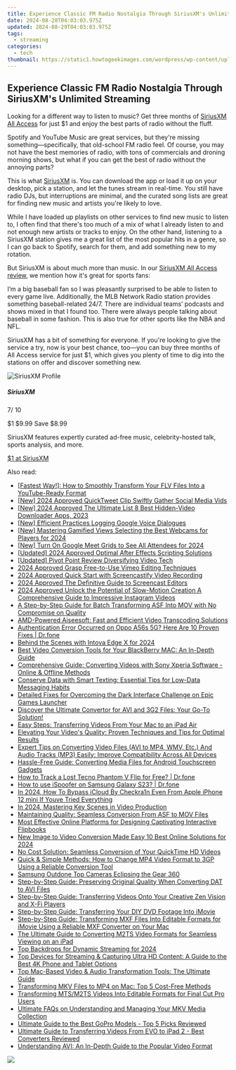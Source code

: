 ```yaml
---
title: Experience Classic FM Radio Nostalgia Through SiriusXM's Unlimited Streaming
date: 2024-08-28T04:03:03.975Z
updated: 2024-08-29T04:03:03.975Z
tags:
  - streaming
categories:
  - tech
thumbnail: https://static1.howtogeekimages.com/wordpress/wp-content/uploads/2024/08/53897661004_736333a58a_o.jpg
---
```


## Experience Classic FM Radio Nostalgia Through SiriusXM's Unlimited Streaming

Looking for a different way to listen to music? Get three months of [SiriusXM All Access](https://siriusxm.zgkv.net/c/156932/2017972/4694?subId1=htgdealcontent) for just $1 and enjoy the best parts of radio without the fluff.

 Spotify and YouTube Music are great services, but they're missing something—specifically, that old-school FM radio feel. Of course, you may not have the best memories of radio, with tons of commercials and droning morning shows, but what if you can get the best of radio without the annoying parts?

 This is what [SiriusXM](https://siriusxm.zgkv.net/c/156932/2017972/4694?subId1=htgdealcontent) is. You can download the app or load it up on your desktop, pick a station, and let the tunes stream in real-time. You still have radio DJs, but interruptions are minimal, and the curated song lists are great for finding new music and artists you're likely to love.

 While I have loaded up playlists on other services to find new music to listen to, I often find that there's too much of a mix of what I already listen to and not enough new artists or tracks to enjoy. On the other hand, listening to a SiriusXM station gives me a great list of the most popular hits in a genre, so I can go back to Spotify, search for them, and add something new to my rotation.

 But SiriusXM is about much more than music. In our [SiriusXM All Access review](https://screen-mirror.techidaily.com/in-2024-how-to-use-allshare-cast-to-turn-on-screen-mirroring-on-vivo-t2-pro-5g-drfone-by-drfone-android/), we mention how it's great for sports fans:

 I’m a big baseball fan so I was pleasantly surprised to be able to listen to every game live. Additionally, the MLB Network Radio station provides something baseball-related 24/7\. There are individual teams’ podcasts and shows mixed in that I found too. There were always people talking about baseball in some fashion. This is also true for other sports like the NBA and NFL.

 SiriusXM has a bit of something for everyone. If you're looking to give the service a try, now is your best chance, too—you can buy three months of All Access service for just $1, which gives you plenty of time to dig into the stations on offer and discover something new.

![SiriusXM Profile](https://static1.howtogeekimages.com/wordpress/wp-content/uploads/2024/07/siriusxm-profile.jpg) 

#####  SiriusXM

7/ 10 

$1 $9.99 Save $8.99 

SiriusXM features expertly curated ad-free music, celebrity-hosted talk, sports analysis, and more.

[$1 at SiriusXM](https://siriusxm.zgkv.net/c/156932/2017972/4694?subId1=htgdealcontent)

<ins class="adsbygoogle"
     style="display:block"
     data-ad-format="autorelaxed"
     data-ad-client="ca-pub-7571918770474297"
     data-ad-slot="1223367746"></ins>



<ins class="adsbygoogle"
     style="display:block"
     data-ad-client="ca-pub-7571918770474297"
     data-ad-slot="8358498916"
     data-ad-format="auto"
     data-full-width-responsive="true"></ins>

<span class="atpl-alsoreadstyle">Also read:</span>
<div><ul>
<li><a href="https://media-tips.techidaily.com/fastest-way-how-to-smoothly-transform-your-flv-files-into-a-youtube-ready-format/"><u>[Fastest Way!]: How to Smoothly Transform Your FLV Files Into a YouTube-Ready Format</u></a></li>
<li><a href="https://twitter-videos.techidaily.com/new-2024-approved-quicktweet-clip-swiftly-gather-social-media-vids/"><u>[New] 2024 Approved  QuickTweet Clip  Swiftly Gather Social Media Vids</u></a></li>
<li><a href="https://facebook-video-files.techidaily.com/new-2024-approved-the-ultimate-list-8-best-hidden-video-downloader-apps-2023/"><u>[New] 2024 Approved  The Ultimate List  8 Best Hidden-Video Downloader Apps, 2023</u></a></li>
<li><a href="https://on-screen-recording.techidaily.com/new-efficient-practices-logging-google-voice-dialogues/"><u>[New] Efficient Practices  Logging Google Voice Dialogues</u></a></li>
<li><a href="https://screen-activity-recording.techidaily.com/new-mastering-gamified-views-selecting-the-best-webcams-for-players-for-2024/"><u>[New] Mastering Gamified Views  Selecting the Best Webcams for Players for 2024</u></a></li>
<li><a href="https://screen-capture.techidaily.com/new-turn-on-google-meet-grids-to-see-all-attendees-for-2024/"><u>[New] Turn On Google Meet Grids to See All Attendees for 2024</u></a></li>
<li><a href="https://vp-tips.techidaily.com/updated-2024-approved-optimal-after-effects-scripting-solutions/"><u>[Updated] 2024 Approved  Optimal After Effects Scripting Solutions</u></a></li>
<li><a href="https://on-screen-recording.techidaily.com/updated-pivot-point-review-diversifying-video-tech/"><u>[Updated] Pivot Point Review  Diversifying Video Tech</u></a></li>
<li><a href="https://vimeo-videos.techidaily.com/2024-approved-grasp-free-to-use-vimeo-editing-techniques/"><u>2024 Approved  Grasp Free-to-Use Vimeo Editing Techniques</u></a></li>
<li><a href="https://screen-capture.techidaily.com/2024-approved-quick-start-with-screencastify-video-recording/"><u>2024 Approved  Quick Start with Screencastify Video Recording</u></a></li>
<li><a href="https://screen-recording.techidaily.com/2024-approved-the-definitive-guide-to-screencast-editors/"><u>2024 Approved  The Definitive Guide to Screencast Editors</u></a></li>
<li><a href="https://instagram-videos.techidaily.com/2024-approved-unlock-the-potential-of-slow-motion-creation-a-comprehensive-guide-to-impressive-instagram-videos/"><u>2024 Approved  Unlock the Potential of Slow-Motion Creation  A Comprehensive Guide to Impressive Instagram Videos</u></a></li>
<li><a href="https://media-tips.techidaily.com/a-step-by-step-guide-for-batch-transforming-asf-into-mov-with-no-compromise-on-quality/"><u>A Step-by-Step Guide for Batch Transforming ASF Into MOV with No Compromise on Quality</u></a></li>
<li><a href="https://media-tips.techidaily.com/amd-powered-aiseesoft-fast-and-efficient-video-transcoding-solutions/"><u>AMD-Powered Aiseesoft: Fast and Efficient Video Transcoding Solutions</u></a></li>
<li><a href="https://howto.techidaily.com/authentication-error-occurred-on-oppo-a56s-5g-here-are-10-proven-fixes-drfone-by-drfone-fix-android-problems-fix-android-problems/"><u>Authentication Error Occurred on Oppo A56s 5G? Here Are 10 Proven Fixes | Dr.fone</u></a></li>
<li><a href="https://extra-hints.techidaily.com/behind-the-scenes-with-intova-edge-x-for-2024/"><u>Behind the Scenes with Intova Edge X for 2024</u></a></li>
<li><a href="https://media-tips.techidaily.com/best-video-conversion-tools-for-your-blackberry-mac-an-in-depth-guide/"><u>Best Video Conversion Tools for Your BlackBerry MAC: An In-Depth Guide</u></a></li>
<li><a href="https://media-tips.techidaily.com/comprehensive-guide-converting-videos-with-sony-xperia-software-online-and-offline-methods/"><u>Comprehensive Guide: Converting Videos with Sony Xperia Software - Online & Offline Methods</u></a></li>
<li><a href="https://tech-renaissance.techidaily.com/conserve-data-with-smart-texting-essential-tips-for-low-data-messaging-habits/"><u>Conserve Data with Smart Texting: Essential Tips for Low-Data Messaging Habits</u></a></li>
<li><a href="https://win-answers.techidaily.com/detailed-fixes-for-overcoming-the-dark-interface-challenge-on-epic-games-launcher/"><u>Detailed Fixes for Overcoming the Dark Interface Challenge on Epic Games Launcher</u></a></li>
<li><a href="https://media-tips.techidaily.com/discover-the-ultimate-convertor-for-avi-and-3g2-files-your-go-to-solution/"><u>Discover the Ultimate Convertor for AVI and 3G2 Files: Your Go-To Solution!</u></a></li>
<li><a href="https://media-tips.techidaily.com/easy-steps-transferring-videos-from-your-mac-to-an-ipad-air/"><u>Easy Steps: Transferring Videos From Your Mac to an iPad Air</u></a></li>
<li><a href="https://media-tips.techidaily.com/elevating-your-videos-quality-proven-techniques-and-tips-for-optimal-results/"><u>Elevating Your Video's Quality: Proven Techniques and Tips for Optimal Results</u></a></li>
<li><a href="https://media-tips.techidaily.com/expert-tips-on-converting-video-files-avi-to-mp4-wmv-etc-and-audio-tracks-mp3-easily-improve-compatibility-across-all-devices/"><u>Expert Tips on Converting Video Files (AVI to MP4, WMV, Etc.) And Audio Tracks (MP3) Easily: Improve Compatibility Across All Devices</u></a></li>
<li><a href="https://media-tips.techidaily.com/hassle-free-guide-converting-media-files-for-android-touchscreen-gadgets/"><u>Hassle-Free Guide: Converting Media Files for Android Touchscreen Gadgets</u></a></li>
<li><a href="https://android-location-track.techidaily.com/how-to-track-a-lost-tecno-phantom-v-flip-for-free-drfone-by-drfone-virtual-android/"><u>How to Track a Lost Tecno Phantom V Flip for Free? | Dr.fone</u></a></li>
<li><a href="https://change-location.techidaily.com/how-to-use-ispoofer-on-samsung-galaxy-s23-drfone-by-drfone-virtual-android/"><u>How to use iSpoofer on Samsung Galaxy S23? | Dr.fone</u></a></li>
<li><a href="https://activate-lock.techidaily.com/in-2024-how-to-bypass-icloud-by-checkra1n-even-from-apple-iphone-12-mini-if-youve-tried-everything-by-drfone-ios/"><u>In 2024, How To Bypass iCloud By Checkra1n Even From Apple iPhone 12 mini If Youve Tried Everything</u></a></li>
<li><a href="https://extra-skills.techidaily.com/in-2024-mastering-key-scenes-in-video-production/"><u>In 2024, Mastering Key Scenes in Video Production</u></a></li>
<li><a href="https://media-tips.techidaily.com/maintaining-quality-seamless-conversion-from-asf-to-mov-files/"><u>Maintaining Quality: Seamless Conversion From ASF to MOV Files</u></a></li>
<li><a href="https://media-tips.techidaily.com/most-effective-online-platforms-for-designing-captivating-interactive-flipbooks/"><u>Most Effective Online Platforms for Designing Captivating Interactive Flipbooks</u></a></li>
<li><a href="https://video-ai-editor.techidaily.com/new-image-to-video-conversion-made-easy-10-best-online-solutions-for-2024/"><u>New Image to Video Conversion Made Easy 10 Best Online Solutions for 2024</u></a></li>
<li><a href="https://media-tips.techidaily.com/no-cost-solution-seamless-conversion-of-your-quicktime-hd-videos/"><u>No Cost Solution: Seamless Conversion of Your QuickTime HD Videos</u></a></li>
<li><a href="https://media-tips.techidaily.com/quick-and-simple-methods-how-to-change-mp4-video-format-to-3gp-using-a-reliable-conversion-tool/"><u>Quick & Simple Methods: How to Change MP4 Video Format to 3GP Using a Reliable Conversion Tool</u></a></li>
<li><a href="https://extra-tips.techidaily.com/samsung-outdone-top-cameras-eclipsing-the-gear-360/"><u>Samsung Outdone  Top Cameras Eclipsing the Gear 360</u></a></li>
<li><a href="https://media-tips.techidaily.com/step-by-step-guide-preserving-original-quality-when-converting-dat-to-avi-files/"><u>Step-by-Step Guide: Preserving Original Quality When Converting DAT to AVI Files</u></a></li>
<li><a href="https://media-tips.techidaily.com/step-by-step-guide-transferring-videos-onto-your-creative-zen-vision-and-x-fi-players/"><u>Step-by-Step Guide: Transferring Videos Onto Your Creative Zen Vision and X-Fi Players</u></a></li>
<li><a href="https://media-tips.techidaily.com/step-by-step-guide-transferring-your-diy-dvd-footage-into-imovie/"><u>Step-by-Step Guide: Transferring Your DIY DVD Footage Into iMovie</u></a></li>
<li><a href="https://media-tips.techidaily.com/step-by-step-guide-transforming-mxf-files-into-editable-formats-for-imovie-using-a-reliable-mxf-converter-on-your-mac/"><u>Step-by-Step Guide: Transforming MXF Files Into Editable Formats for iMovie Using a Reliable MXF Converter on Your Mac</u></a></li>
<li><a href="https://media-tips.techidaily.com/the-ultimate-guide-to-converting-m2ts-video-formats-for-seamless-viewing-on-an-ipad/"><u>The Ultimate Guide to Converting M2TS Video Formats for Seamless Viewing on an iPad</u></a></li>
<li><a href="https://some-approaches.techidaily.com/top-backdrops-for-dynamic-streaming-for-2024/"><u>Top Backdrops for Dynamic Streaming for 2024</u></a></li>
<li><a href="https://media-tips.techidaily.com/top-devices-for-streaming-and-capturing-ultra-hd-content-a-guide-to-the-best-4k-phone-and-tablet-options/"><u>Top Devices for Streaming & Capturing Ultra HD Content: A Guide to the Best 4K Phone and Tablet Options</u></a></li>
<li><a href="https://media-tips.techidaily.com/top-mac-based-video-and-audio-transformation-tools-the-ultimate-guide/"><u>Top Mac-Based Video & Audio Transformation Tools: The Ultimate Guide</u></a></li>
<li><a href="https://media-tips.techidaily.com/transforming-mkv-files-to-mp4-on-mac-top-5-cost-free-methods/"><u>Transforming MKV Files to MP4 on Mac: Top 5 Cost-Free Methods</u></a></li>
<li><a href="https://media-tips.techidaily.com/transforming-mtsm2ts-videos-into-editable-formats-for-final-cut-pro-users/"><u>Transforming MTS/M2TS Videos Into Editable Formats for Final Cut Pro Users</u></a></li>
<li><a href="https://media-tips.techidaily.com/ultimate-faqs-on-understanding-and-managing-your-mkv-media-collection/"><u>Ultimate FAQs on Understanding and Managing Your MKV Media Collection</u></a></li>
<li><a href="https://media-tips.techidaily.com/ultimate-guide-to-the-best-gopro-models-top-5-picks-reviewed/"><u>Ultimate Guide to the Best GoPro Models - Top 5 Picks Reviewed</u></a></li>
<li><a href="https://media-tips.techidaily.com/ultimate-guide-to-transferring-videos-from-evo-to-ipad-2-best-converters-reviewed/"><u>Ultimate Guide to Transferring Videos From EVO to iPad 2 - Best Converters Reviewed</u></a></li>
<li><a href="https://media-tips.techidaily.com/understanding-avi-an-in-depth-guide-to-the-popular-video-format/"><u>Understanding AVI: An In-Depth Guide to the Popular Video Format</u></a></li>
</ul></div>

<!-- affiliate ads begin -->
<a href="https://shop.mondly.com/affiliate.php?ACCOUNT=ATISTUDI&AFFILIATE=108875&PATH=https%3A%2F%2Fwww.mondly.com%3FAFFILIATE%3D108875%26RESOURCE%3D%2BEducational%2B970x90%2B"><img src="https://secure.avangate.com/images/merchant/69c418c33ec2e1a4267fa9bb77fa1428/educational-970x90.gif" border="0"></a>
<!-- affiliate ads end -->